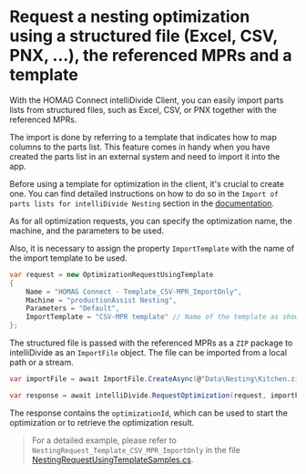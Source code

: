 ﻿# Request a nesting optimization using a structured file (Excel, CSV, PNX, ...), the referenced MPRs and a template

With the HOMAG Connect intelliDivide Client, you can easily import parts lists from structured files, such as Excel, CSV, or PNX together with the referenced MPRs. 

The import is done by referring to a template that indicates how to map columns to the parts list. This feature comes in handy when you have created the parts list in an external system and need to import it into the app.

Before using a template for optimization in the client, it's crucial to create one. You can find detailed instructions on how to do so in the `Import of parts lists for intelliDivide Nesting` section in the [documentation](https://docs.homag.cloud/en/intellidivide/tutorial/importing-data).

As for all optimization requests, you can specify the optimization name, the machine, and the parameters to be used. 

Also, it is necessary to assign the property `ImportTemplate` with the name of the import template to be used.

```c#
var request = new OptimizationRequestUsingTemplate
{
    Name = "HOMAG Connect - Template_CSV-MPR_ImportOnly",
    Machine = "productionAssist Nesting",
    Parameters = "Default",
    ImportTemplate = "CSV-MPR template" // Name of the template as shown in the app  
};
```

The structured file is passed with the referenced MPRs as a `ZIP` package to intelliDivide as an `ImportFile` object. The file can be imported from a local path or a stream.

```c#
var importFile = await ImportFile.CreateAsync(@"Data\Nesting\Kitchen.zip");

var response = await intelliDivide.RequestOptimization(request, importFile);
```

The response contains the `optimizationId`, which can be used to start the optimization or to retrieve the optimization result.

>For a detailed example, please refer to `NestingRequest_Template_CSV_MPR_ImportOnly` in the file [NestingRequestUsingTemplateSamples.cs](NestingRequestUsingTemplateSamples.cs).